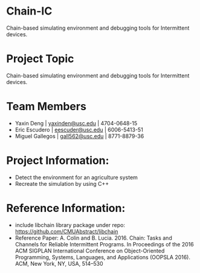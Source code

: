 # Chain-IC
Chain-based simulating environment and debugging tools for Intermittent devices.

# Project Topic
Chain-based simulating environment and debugging tools for Intermittent devices.

# Team Members
* Yaxin Deng | yaxinden@usc.edu | 4704-0648-15
* Eric Escudero | eescuder@usc.edu | 6006-5413-51
* Miguel Gallegos | gall562@usc.edu | 8771-8879-36

# Project Information:
- Detect the environment for an agriculture system
- Recreate the simulation by using C++

# Reference Information:
* include libchain library package under repo: https://github.com/CMUAbstract/libchain
* Reference Paper: A. Colin and B. Lucia. 2016. Chain: Tasks and Channels for Reliable Intermittent Programs. In Proceedings of the 2016 ACM SIGPLAN International Conference on Object-Oriented Programming, Systems, Languages, and Applications (OOPSLA 2016). ACM, New York, NY, USA, 514–530
